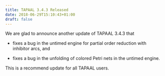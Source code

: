 ```yaml
---
title: TAPAAL 3.4.3 Released 
date: 2018-06-29T15:10:43+01:00
draft: false
---
```


We are glad to announce another update of TAPAAL 3.4.3 that

 - fixes a bug in the untimed engine for partial order reduction with inhibitor arcs, and

 - fixes a bug in the unfolding of colored Petri nets in the untimed engine.

This is a recommend update for all TAPAAL users.